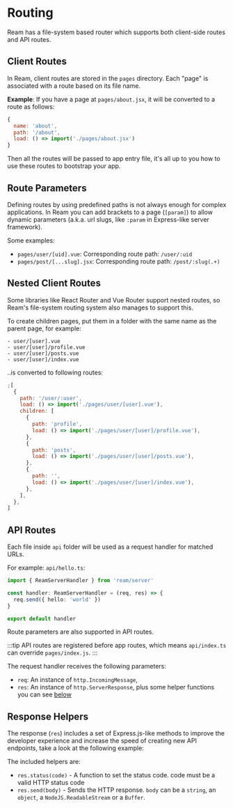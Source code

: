 # Routing

Ream has a file-system based router which supports both client-side routes and API routes.

## Client Routes

In Ream, client routes are stored in the `pages` directory. Each "page" is associated with a route based on its file name.

**Example**: If you have a page at `pages/about.jsx`, it will be converted to a route as follows:

```js
{
  name: 'about',
  path: '/about',
  load: () => import('./pages/about.jsx')
}
```

Then all the routes will be passed to app entry file, it's all up to you how to use these routes to bootstrap your app.

## Route Parameters

Defining routes by using predefined paths is not always enough for complex applications. In Ream you can add brackets to a page (`[param]`) to allow dynamic parameters (a.k.a. url slugs, like `:param` in Express-like server framework).

Some examples:

- `pages/user/[uid].vue`: Corresponding route path: `/user/:uid`
- `pages/post/[...slug].jsx`: Corresponding route path: `/post/:slug(.+)`

## Nested Client Routes

Some libraries like React Router and Vue Router support nested routes, so Ream's file-system routing system also manages to support this.

To create children pages, put them in a folder with the same name as the parent page, for example:

```
- user/[user].vue
- user/[user]/profile.vue
- user/[user]/posts.vue
- user/[user]/index.vue
```

..is converted to following routes:

```js
;[
  {
    path: '/user/:user',
    load: () => import('./pages/user/[user].vue'),
    children: [
      {
        path: 'profile',
        load: () => import('./pages/user/[user]/profile.vue'),
      },
      {
        path: 'posts',
        load: () => import('./pages/user/[user]/posts.vue'),
      },
      {
        path: '',
        load: () => import('./pages/user/[user]/index.vue'),
      },
    ],
  },
]
```

## API Routes

Each file inside `api` folder will be used as a request handler for matched URLs.

For example: `api/hello.ts`:

```ts
import { ReamServerHandler } from 'ream/server'

const handler: ReamServerHandler = (req, res) => {
  req.send({ hello: 'world' })
}

export default handler
```

Route parameters are also supported in API routes.

:::tip
API routes are registered before app routes, which means `api/index.ts` can override `pages/index.js`.
:::

The request handler receives the following parameters:

- `req`: An instance of `http.IncomingMessage`,
- `res`: An instance of `http.ServerResponse`, plus some helper functions you can see [below](#response-helpers)

## Response Helpers

The response (`res`) includes a set of Express.js-like methods to improve the developer experience and increase the speed of creating new API endpoints, take a look at the following example:

The included helpers are:

- `res.status(code)` - A function to set the status code. code must be a valid HTTP status code
- `res.send(body)` - Sends the HTTP response. `body` can be a `string`, an `object`, a `NodeJS.ReadableStream` or a `Buffer`.
